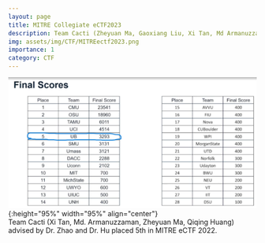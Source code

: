 ```yaml
---
layout: page
title: MITRE Collegiate eCTF2023
description: Team Cacti (Zheyuan Ma, Gaoxiang Liu, Xi Tan, Md Armanuzzaman, Trevor Schupbach, Safayat Bin Hakim, Sagar Mohan, and Hiu Laam Chau) advised by Dr. Zhao and Dr. Hu placed 4th in MITRE eCTF 2022.
img: assets/img/CTF/MITREectf2023.png
importance: 1
category: CTF
---
```


![MITREectf2022](/assets/img/CTF/MITREectf2022.png "Team Cacti (Xi Tan, Md. Armanuzzaman, Zheyuan Ma, Qiqing Huang) advised by Dr. Zhao and Dr. Hu placed 5th in MITRE eCTF 2022."){:height="95%" width="95%" align="center"}<br>
Team Cacti (Xi Tan, Md. Armanuzzaman, Zheyuan Ma, Qiqing Huang) advised by Dr. Zhao and Dr. Hu placed 5th in MITRE eCTF 2022.  